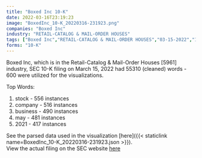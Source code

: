 ```yaml
---
title: "Boxed Inc 10-K"
date: 2022-03-16T23:19:23
image: "BoxedInc_10-K_20220316-231923.png"
companies: "Boxed Inc"
industry: "RETAIL-CATALOG & MAIL-ORDER HOUSES"
tags: ["Boxed Inc","RETAIL-CATALOG & MAIL-ORDER HOUSES","03-15-2022","10-K"]
forms: "10-K"
---
```

Boxed Inc, which is in the Retail-Catalog & Mail-Order Houses [5961] industry, SEC 10-K filing on March 15, 2022 had 55310 (cleaned) words - 600 were utilized for the visualizations.

Top Words:
1. stock - 556 instances
2. company - 516 instances
3. business - 490 instances
4. may - 481 instances
5. 2021 - 417 instances


See the parsed data used in the visualization [here]({{< staticlink name=BoxedInc_10-K_20220316-231923.json >}}).  
View the actual filing on the SEC website [here](https://www.sec.gov/Archives/edgar/data/1828672/0001828672-22-000026.txt)